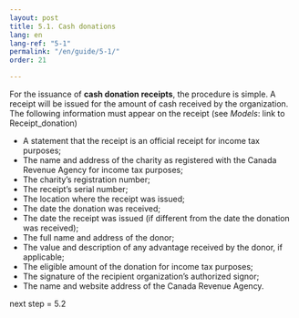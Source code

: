 ```yaml
---
layout: post
title: 5.1. Cash donations
lang: en
lang-ref: "5-1"
permalink: "/en/guide/5-1/"
order: 21

---
```

For the issuance of **cash donation receipts**, the procedure is simple. A receipt will be issued for the amount of cash received by the organization. The following information must appear on the receipt (see _Models_: link to Receipt_donation)

* A statement that the receipt is an official receipt for income tax purposes;
* The name and address of the charity as registered with the Canada Revenue Agency for income tax purposes;
* The charity’s registration number;
* The receipt’s serial number;
* The location where the receipt was issued;
* The date the donation was received;
* The date the receipt was issued (if different from the date the donation was received);
* The full name and address of the donor;
* The value and description of any advantage received by the donor, if applicable;
* The eligible amount of the donation for income tax purposes;
* The signature of the recipient organization’s authorized signor;
* The name and website address of the Canada Revenue Agency.

next step = 5.2
